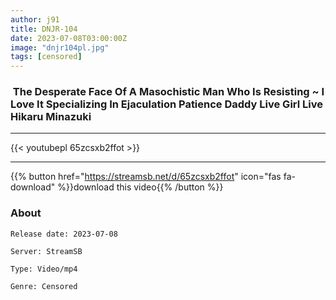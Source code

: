 ```yaml
---
author: j91
title: DNJR-104
date: 2023-07-08T03:00:00Z
image: "dnjr104pl.jpg"
tags: [censored]
---
```


###  The Desperate Face Of A Masochistic Man Who Is Resisting ~ I Love It Specializing In Ejaculation Patience Daddy Live Girl Live Hikaru Minazuki
___

{{< youtubepl 65zcsxb2ffot >}}
___

{{% button href="https://streamsb.net/d/65zcsxb2ffot" icon="fas fa-download" %}}download this video{{% /button %}}
### About

`Release date: 2023-07-08`

`Server: StreamSB`

`Type: Video/mp4`

`Genre:	Censored`